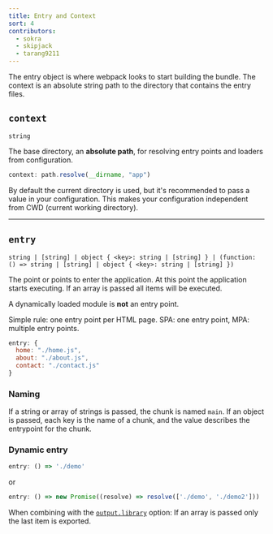 ```yaml
---
title: Entry and Context
sort: 4
contributors:
  - sokra
  - skipjack
  - tarang9211
---
```


The entry object is where webpack looks to start building the bundle. The context is an absolute string path to the directory that contains the entry files.


## `context`

`string`

The base directory, an **absolute path**, for resolving entry points and loaders from configuration.

``` js
context: path.resolve(__dirname, "app")
```

By default the current directory is used, but it's recommended to pass a value in your configuration. This makes your configuration independent from CWD (current working directory).

---


## `entry`

`string | [string] | object { <key>: string | [string] } | (function: () => string | [string] | object { <key>: string | [string] })`

The point or points to enter the application. At this point the application starts executing. If an array is passed all items will be executed.

A dynamically loaded module is **not** an entry point.

Simple rule: one entry point per HTML page. SPA: one entry point, MPA: multiple entry points.

```js
entry: {
  home: "./home.js",
  about: "./about.js",
  contact: "./contact.js"
}
```


### Naming

If a string or array of strings is passed, the chunk is named `main`. If an object is passed, each key is the name of a chunk, and the value describes the entrypoint for the chunk.


### Dynamic entry

```js
entry: () => './demo'
```

or

```js
entry: () => new Promise((resolve) => resolve(['./demo', './demo2']))
```

When combining with the [`output.library`](/configuration/output#output-library) option: If an array is passed only the last item is exported.
